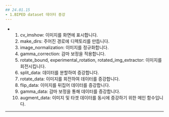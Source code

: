 ```yaml
---
## 24.01.15
- 1.BIPED dataset 데이터 증강
---
```



- 1. cv_imshow: 이미지를 화면에 표시합니다.
  2. make_dirs: 주어진 경로에 디렉토리를 만듭니다.
  3. image_normalization: 이미지를 정규화합니다.
  4. gamma_correction: 감마 보정을 적용합니다.
  5. rotate_bound, experimental_rotation, rotated_img_extractor: 이미지를 회전시킵니다.
  6. split_data: 데이터를 분할하여 증강합니다.
  7. rotate_data: 이미지를 회전하여 데이터를 증강합니다.
  8. flip_data: 이미지를 뒤집어 데이터를 증강합니다.
  9. gamma_data: 감마 보정을 통해 데이터를 증강합니다.
  10. augment_data: 이미지 및 타겟 데이터를 동시에 증강하기 위한 메인 함수입니다.


---
